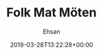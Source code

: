 ---
title: 'Folk Mat Möten'
date: '2019-03-28T13:22:28+00:00'
status: publish
permalink: /portfolio/folk-mat-moten
author: Ehsan
type: portfolio
id: 359
agancy: Guts & Glory
category:
    - Backend
    - Design
    - Front-end
tag:
    - CSS
    - HTML
    - Javascript
    - Maintenance
    - SEO
    - Support
    - UX
    - 'Web Development'
    - Wordpress
case_link_url:
    - 'https://folkmatmoten.se/'
client:
    - 'Folk Mat Möten'
tagline:
    - 'Konferens i Malmö som överträffar dina förväntningar!'
background_image:
    - 'fmm-bg'
logo:
    - 'fmm-logo'
video:
    - ''
bilder:
    - 'fmm-1'
port_date:
    - '2018'
---